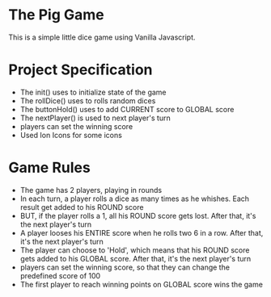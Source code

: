 # The Pig Game

This is a simple little dice game using Vanilla Javascript.

# Project Specification

- The init() uses to initialize state of the game
- The rollDice() uses to rolls random dices
- The buttonHold() uses to add CURRENT score to GLOBAL score
- The nextPlayer() is used to next player's turn
- players can set the winning score
- Used Ion Icons for some icons

# Game Rules

- The game has 2 players, playing in rounds
- In each turn, a player rolls a dice as many times as he whishes. Each result get added to his ROUND score
- BUT, if the player rolls a 1, all his ROUND score gets lost. After that, it's the next player's turn
- A player looses his ENTIRE score when he rolls two 6 in a row. After that, it's the next player's turn
- The player can choose to 'Hold', which means that his ROUND score gets added to his GLOBAL score. After that, it's the next player's turn
- players can set the winning score, so that they can change the predefined score of 100
- The first player to reach winning points on GLOBAL score wins the game
